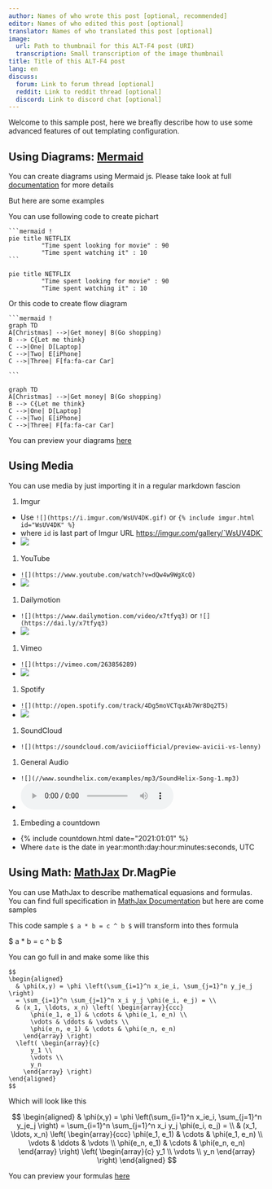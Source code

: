 ```yaml
---
author: Names of who wrote this post [optional, recommended]
editor: Names of who edited this post [optional]
translator: Names of who translated this post [optional]
image:
  url: Path to thumbnail for this ALT-F4 post (URI)
  transcription: Small transcription of the image thumbnail
title: Title of this ALT-F4 post
lang: en
discuss:
  forum: Link to forum thread [optional]
  reddit: Link to reddit thread [optional]
  discord: Link to discord chat [optional]
---
```


Welcome to this sample post, here we breafly describe how to use some advanced features of out templating configuration.

## Using Diagrams: [Mermaid](https://mermaid-js.github.io/mermaid/#/) <author></author>

You can create diagrams using Mermaid js. Please take look at full [documentation](https://mermaid-js.github.io/mermaid/#/) for more details

But here are some examples

You can use following code to create pichart
````
```mermaid !
pie title NETFLIX
         "Time spent looking for movie" : 90
         "Time spent watching it" : 10
```
````
```mermaid!
pie title NETFLIX
         "Time spent looking for movie" : 90
         "Time spent watching it" : 10
```

Or this code to create flow diagram
````
```mermaid !
graph TD
A[Christmas] -->|Get money| B(Go shopping)
B --> C{Let me think}
C -->|One| D[Laptop]
C -->|Two| E[iPhone]
C -->|Three| F[fa:fa-car Car]

```
````
```mermaid!
graph TD
A[Christmas] -->|Get money| B(Go shopping)
B --> C{Let me think}
C -->|One| D[Laptop]
C -->|Two| E[iPhone]
C -->|Three| F[fa:fa-car Car]

```

You can preview your diagrams [here](https://mermaid-js.github.io/mermaid-live-editor/#)

## Using Media <author></author>

You can use media by just importing it in a regular markdown fascion

1. Imgur
  - Use `![](https://i.imgur.com/WsUV4DK.gif)` or `{% include imgur.html id="WsUV4DK" %}`
  - where `id` is last part of Imgur URL https://imgur.com/gallery/`WsUV4DK`
  - ![](https://i.imgur.com/WsUV4DK.gif)
1. YouTube
  - `![](https://www.youtube.com/watch?v=dQw4w9WgXcQ)`
  - ![](https://www.youtube.com/watch?v=dQw4w9WgXcQ)


1. Dailymotion
  - `![](https://www.dailymotion.com/video/x7tfyq3)` or `![](https://dai.ly/x7tfyq3)`
  - ![](https://dai.ly/x7tgcev)

1. Vimeo
  - `![](https://vimeo.com/263856289)`
  - ![](https://vimeo.com/263856289)

1. Spotify
  - `![](http://open.spotify.com/track/4Dg5moVCTqxAb7Wr8Dq2T5)`
  - ![](http://open.spotify.com/track/4Dg5moVCTqxAb7Wr8Dq2T5)

1. SoundCloud
  - `![](https://soundcloud.com/aviciiofficial/preview-avicii-vs-lenny)`

1. General Audio
  - `![](//www.soundhelix.com/examples/mp3/SoundHelix-Song-1.mp3)`
  - ![](//www.soundhelix.com/examples/mp3/SoundHelix-Song-1.mp3)

1. Embeding a countdown
  - {% include countdown.html date="2021:01:01" %}
  - Where `date` is the date in year:month:day:hour:minutes:seconds, UTC



## Using Math: [MathJax](http://mathjax.org/) <author>Dr.MagPie</author>

You can use MathJax to describe mathematical equasions and formulas. You can find full specification in [MathJax Documentation](http://docs.mathjax.org/en/latest/) but here are come samples 

This code sample `$ a * b = c ^ b $` will transform into thes formula

$ a * b = c ^ b $

You can go full in and make some like this
```MathJax
$$
\begin{aligned}
  & \phi(x,y) = \phi \left(\sum_{i=1}^n x_ie_i, \sum_{j=1}^n y_je_j \right)
  = \sum_{i=1}^n \sum_{j=1}^n x_i y_j \phi(e_i, e_j) = \\
  & (x_1, \ldots, x_n) \left( \begin{array}{ccc}
      \phi(e_1, e_1) & \cdots & \phi(e_1, e_n) \\
      \vdots & \ddots & \vdots \\
      \phi(e_n, e_1) & \cdots & \phi(e_n, e_n)
    \end{array} \right)
  \left( \begin{array}{c}
      y_1 \\
      \vdots \\
      y_n
    \end{array} \right)
\end{aligned}
$$
```
Which will look like this

$$
\begin{aligned}
  & \phi(x,y) = \phi \left(\sum_{i=1}^n x_ie_i, \sum_{j=1}^n y_je_j \right)
  = \sum_{i=1}^n \sum_{j=1}^n x_i y_j \phi(e_i, e_j) = \\
  & (x_1, \ldots, x_n) \left( \begin{array}{ccc}
      \phi(e_1, e_1) & \cdots & \phi(e_1, e_n) \\
      \vdots & \ddots & \vdots \\
      \phi(e_n, e_1) & \cdots & \phi(e_n, e_n)
    \end{array} \right)
  \left( \begin{array}{c}
      y_1 \\
      \vdots \\
      y_n
    \end{array} \right)
\end{aligned}
$$

You can preview your formulas [here](https://www.mathjax.org/#demo)